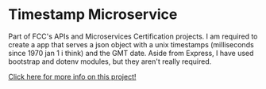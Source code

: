# Timestamp Microservice

Part of FCC's APIs and Microservices Certification projects.  I am required to create a app that serves  a json object with a unix timestamps (milliseconds since 1970 jan 1 i think) and the GMT date. Aside from Express, I have used bootstrap and dotenv modules, but they aren't really required.

[Click here for more info on this project!](https://www.freecodecamp.org/learn/apis-and-microservices/apis-and-microservices-projects/timestamp-microservice)


